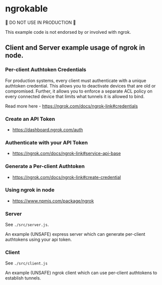 # ngrokable

🚧 DO NOT USE IN PRODUCTION 🚧

This example code is not endorsed by or involved with ngrok.

## Client and Server example usage of ngrok in node.

### Per-client Authtoken Credentials

For production systems, every client must authenticate with a unique authtoken credential. This allows you to deactivate devices that are old or compromised. Further, it allows you to enforce a separate ACL policy on every connected device that limits what tunnels it is allowed to bind.

Read more here - https://ngrok.com/docs/ngrok-link#credentials

### Create an API Token

* https://dashboard.ngrok.com/auth

### Authenticate with your API Token

* https://ngrok.com/docs/ngrok-link#service-api-base

### Generate a Per-client Authtoken

* https://ngrok.com/docs/ngrok-link#create-credential

### Using ngrok in node

* https://www.npmjs.com/package/ngrok

### Server

See `./src/server.js`.

An example (UNSAFE) express server which can generate per-client authtokens using your api token.

### Client

See `./src/client.js`

An example (UNSAFE) ngrok client which can use per-client authtokens to establish tunnels.
